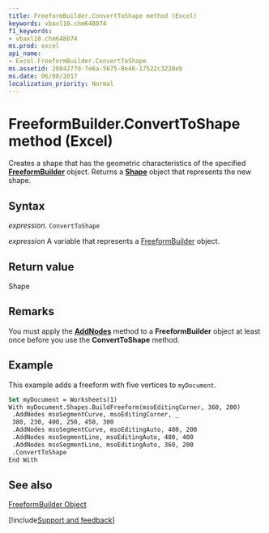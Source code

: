 ```yaml
---
title: FreeformBuilder.ConvertToShape method (Excel)
keywords: vbaxl10.chm648074
f1_keywords:
- vbaxl10.chm648074
ms.prod: excel
api_name:
- Excel.FreeformBuilder.ConvertToShape
ms.assetid: 2084277d-7e6a-5675-8e46-17522c3228eb
ms.date: 06/08/2017
localization_priority: Normal
---
```



# FreeformBuilder.ConvertToShape method (Excel)

Creates a shape that has the geometric characteristics of the specified  **[FreeformBuilder](Excel.FreeformBuilder.md)** object. Returns a **[Shape](Excel.Shape.md)** object that represents the new shape.


## Syntax

_expression_. `ConvertToShape`

_expression_ A variable that represents a [FreeformBuilder](Excel.FreeformBuilder.md) object.


## Return value

Shape


## Remarks

 You must apply the **[AddNodes](Excel.FreeformBuilder.AddNodes.md)** method to a **FreeformBuilder** object at least once before you use the **ConvertToShape** method.


## Example

This example adds a freeform with five vertices to  `myDocument`.


```vb
Set myDocument = Worksheets(1) 
With myDocument.Shapes.BuildFreeform(msoEditingCorner, 360, 200) 
 .AddNodes msoSegmentCurve, msoEditingCorner, _ 
 380, 230, 400, 250, 450, 300 
 .AddNodes msoSegmentCurve, msoEditingAuto, 480, 200 
 .AddNodes msoSegmentLine, msoEditingAuto, 480, 400 
 .AddNodes msoSegmentLine, msoEditingAuto, 360, 200 
 .ConvertToShape 
End With
```


## See also


[FreeformBuilder Object](Excel.FreeformBuilder.md)

[!include[Support and feedback](~/includes/feedback-boilerplate.md)]